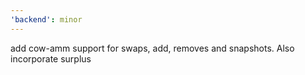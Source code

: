```yaml
---
'backend': minor
---
```


add cow-amm support for swaps, add, removes and snapshots. Also incorporate surplus
